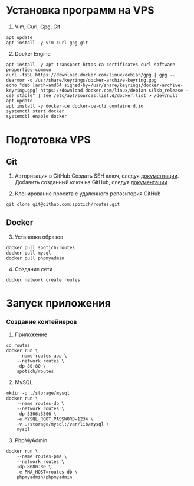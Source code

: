 # Установка программ на VPS

 1. Vim, Curl, Gpg, Git
``` shell
apt update
apt install -y vim curl gpg git
```

2. Docker Engine
``` shell
apt install -y apt-transport-https ca-certificates curl software-properties-common
curl -fsSL https://download.docker.com/linux/debian/gpg | gpg --dearmor -o /usr/share/keyrings/docker-archive-keyring.gpg
echo "deb [arch=amd64 signed-by=/usr/share/keyrings/docker-archive-keyring.gpg] https://download.docker.com/linux/debian $(lsb_release -cs) stable" | tee /etc/apt/sources.list.d/docker.list > /dev/null
apt update
apt install -y docker-ce docker-ce-cli containerd.io
systemctl start docker
systemctl enable docker
```


# Подготовка VPS

## Git
1. Авторизация в GitHub
Создать SSH ключ, следуя [документации](https://docs.github.com/en/authentication/connecting-to-github-with-ssh/generating-a-new-ssh-key-and-adding-it-to-the-ssh-agent). Добавить созданный ключ на GitHub, следуя [документации](https://docs.github.com/en/authentication/connecting-to-github-with-ssh/adding-a-new-ssh-key-to-your-github-account)

2. Клонирование проекта с удаленного репозитория GitHub
``` shell
git clone git@github.com:spotich/routes.git
```

## Docker
3. Установка образов
``` shell
docker pull spotich/routes
docker pull mysql
docker pull phpmyadmin
```

4. Создание сети
``` shell
docker network create routes
```


# Запуск приложения

### Создание контейнеров

1. Приложение
``` shell
cd routes
docker run \
    --name routes-app \
    --network routes \
    -dp 80:80 \
    spotich/routes
```

2. MySQL
``` shell
mkdir -p ./storage/mysql
docker run \
    --name routes-db \
    --network routes \
    -dp 3306:3306 \
    -e MYSQL_ROOT_PASSWORD=1234 \
    -v ./storage/mysql:/var/lib/mysql \
    mysql
```

3. PhpMyAdmin
``` shell
docker run \
    --name routes-pma \
    --network routes \
    -dp 8080:80 \
    -e PMA_HOST=routes-db \
    phpmyadmin/phpmyadmin
```
